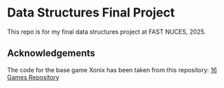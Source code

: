 # Data Structures Final Project

This repo is for my final data structures project at FAST NUCES, 2025.

## Acknowledgements

The code for the base game Xonix has been taken from this repository: [16 Games Repository](https://github.com/embeddedmz/16-Games)